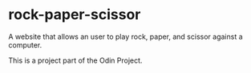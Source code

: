 # rock-paper-scissor
A website that allows an user to play rock, paper, and scissor against a computer.

This is a project part of the Odin Project.
